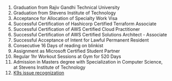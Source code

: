 1. Graduation from Rajiv Gandhi Technical University
2. Graduation from Stevens Institute of Technology
3. Acceptance for Allocation of Specialty Work Visa
4. Successful Certification of Hashicorp Certified Terraform Associate 
5. Successful Certification of AWS Certified Cloud Practitioner
6. Successful Certification of AWS Certified Solutions Architect - Associate
7. Successful Acceptance of Intent for Lawful Permanent Resident
8. Consecutive 16 Days of reading on blinkist
9. Assignment as Microsoft Certified Student Partner
10. Regular 1hr Workout Sessions at Gym for 520 Days
11. Admission in Masters degree with Specialization in Computer Science, at Stevens Institute of Technology
12. [K9s issue recognization](https://github.com/derailed/k9s/issues/2454)
